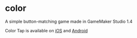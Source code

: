 # color
A simple button-matching game made in GameMaker Studio 1.4

Color Tap is available on [iOS](https://appsto.re/us/vpDckb.i) and [Android](https://play.google.com/store/apps/details?id=com.tangentgamestudios.color)
